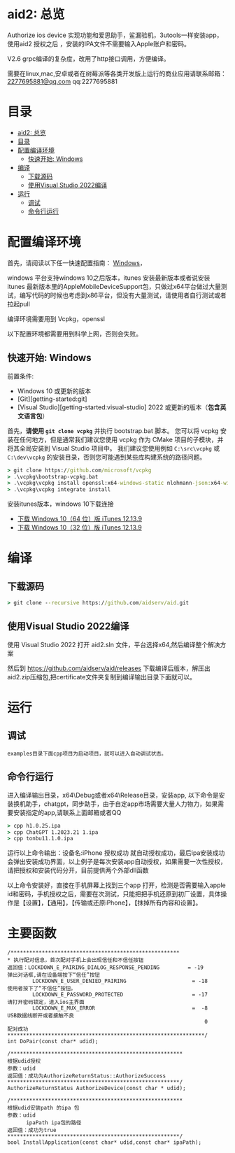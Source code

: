 # aid2: 总览
Authorize ios device 实现功能和爱思助手，鲨漏验机，3utools一样安装app，使用aid2 授权之后 ，安装的IPA文件不需要输入Apple账户和密码。

V2.6 grpc编译的复杂度，改用了http接口调用，方便编译。

需要在linux,mac,安卓或者在树莓派等各类开发版上运行的商业应用请联系邮箱：2277695881@qq.com      qq:2277695881
# 目录

- [aid2: 总览](#aid2-总览)
- [目录](#目录)
- [配置编译环境](#配置编译环境)
  - [快速开始: Windows](#快速开始-windows)
- [编译](#编译)
  - [下载源码](#下载源码)
  - [使用Visual Studio 2022编译](#使用visual-studio-2022编译)
- [运行](#运行)
  - [调试](#调试)
  - [命令行运行](#命令行运行)
# 配置编译环境

首先，请阅读以下任一快速配置指南：
[Windows](#快速开始-windows)，


windows 平台支持windows 10之后版本，itunes 安装最新版本或者说安装 itunes 最新版本里的AppleMobileDeviceSupport包，只做过x64平台做过大量测试，编写代码的时候也考虑到x86平台，但没有大量测试，请使用者自行测试或者拉起pull

编译环境需要用到 Vcpkg，openssl

以下配置环境都需要用到科学上网，否则会失败。

## 快速开始: Windows

前置条件:
- Windows 10 或更新的版本
- [Git][getting-started:git]
- [Visual Studio][getting-started:visual-studio] 2022  或更新的版本（**包含英文语言包**）

首先，**请使用 `git clone vcpkg`** 并执行 bootstrap.bat 脚本。
您可以将 vcpkg 安装在任何地方，但是通常我们建议您使用 vcpkg 作为 CMake 项目的子模块，并将其全局安装到 Visual Studio 项目中。
我们建议您使用例如 `C:\src\vcpkg` 或 `C:\dev\vcpkg` 的安装目录，否则您可能遇到某些库构建系统的路径问题。

```cmd
> git clone https://github.com/microsoft/vcpkg
> .\vcpkg\bootstrap-vcpkg.bat
> .\vcpkg\vcpkg install openssl:x64-windows-static nlohmann-json:x64-windows-static
> .\vcpkg\vcpkg integrate install
```

安装itunes版本，windows 10下载连接
* [下载 Windows 10（64 位）版 iTunes 12.13.9](https://secure-appldnld.apple.com/itunes12/042-62516-20231023-4B775F51-D1D0-4728-A168-77A5EFB3D51D/iTunes64Setup.exe)
* [下载 Windows 10（32 位）版 iTunes 12.13.9](https://secure-appldnld.apple.com/itunes12/042-62514-20231023-50B51FD0-68B9-4F27-989D-B226D7A42BEC/iTunesSetup.exe)

# 编译

## 下载源码

```cmd
> git clone --recursive https://github.com/aidserv/aid.git

```

## 使用Visual Studio 2022编译
使用 Visual Studio 2022 打开 aid2.sln 文件，平台选择x64,然后编译整个解决方案

然后到 https://github.com/aidserv/aid/releases 下载编译后版本，解压出aid2.zip压缩包,把certificate文件夹复制到编译输出目录下面就可以。


# 运行
## 调试
    examples目录下面cpp项目为启动项目，就可以进入自动调试状态。

## 命令行运行
   进入编译输出目录，x64\Debug或者x64\Release目录，安装app, 以下命令是安装换机助手，chatgpt，同步助手，由于自定app市场需要大量人力物力，如果需要安装指定的app,请联系上面邮箱或者QQ
```cmd
> cpp h1.0.25.ipa
> cpp ChatGPT 1.2023.21 1.ipa
> cpp tonbu11.1.0.ipa
```

运行以上命令输出：设备名:iPhone 授权成功 就自动授权成功，最后ipa安装成功会弹出安装成功界面，以上例子是每次安装app自动授权，如果需要一次性授权，请把授权和安装代码分开，目前提供两个外部dll函数

以上命令安装好，直接在手机屏幕上找到三个app 打开，检测是否需要输入apple id和密码，手机授权之后，需要在次测试，只能把把手机还原到初厂设置，具体操作是【设置】，【通用】，【传输或还原iPhone】，【抹掉所有内容和设置】。

# 主要函数
```
/******************************************************
* 执行配对信息，首次配对手机上会出现信任和不信任按钮
返回值：LOCKDOWN_E_PAIRING_DIALOG_RESPONSE_PENDING         = -19           弹出对话框,请在设备端按下“信任”按钮
		LOCKDOWN_E_USER_DENIED_PAIRING                     = -18			使用者按下了“不信任”按钮。
		LOCKDOWN_E_PASSWORD_PROTECTED                      = -17			请打开密码锁定，进入ios主界面
		LOCKDOWN_E_MUX_ERROR                               =  -8			USB数据线断开或者接触不良
															   0			配对成功
***************************************************************/
int DoPair(const char* udid);

/*******************************************************
根据udid授权
参数：udid
返回值：成功为AuthorizeReturnStatus::AuthorizeSuccess
*******************************************************/
AuthorizeReturnStatus AuthorizeDevice(const char * udid);

/*******************************************************
根据udid安装path 的ipa 包
参数：udid
      ipaPath ipa包的路径
返回值：成功为true
*******************************************************/
bool InstallApplication(const char* udid,const char* ipaPath);

```


